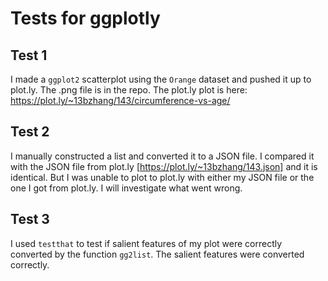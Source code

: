 # Tests for ggplotly

## Test 1
I made a ```ggplot2``` scatterplot using the ```Orange``` dataset and pushed it up to plot.ly. The .png file is in the repo. The plot.ly plot is here: https://plot.ly/~13bzhang/143/circumference-vs-age/

## Test 2
I manually constructed a list and converted it to a JSON file. I compared it with the JSON file from plot.ly [https://plot.ly/~13bzhang/143.json] and it is identical. But I was unable to plot to plot.ly with either my JSON file or the one I got from plot.ly. I will investigate what went wrong. 

## Test 3
I used ```testthat``` to test if salient features of my plot were correctly converted by the function ```gg2list```. The salient features were converted correctly. 
